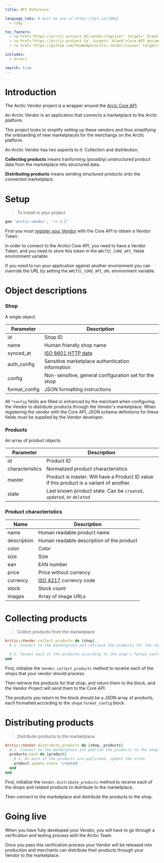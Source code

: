 ```yaml
---
title: API Reference

language_tabs: # must be one of https://git.io/vQNgJ
  - ruby

toc_footers:
  - <a href='https://arctic-project.dk/vendor/register' target="_blank">Register a Vendor</a>
  - <a href='https://arctic-project.io' target="_blank">Core API documentation</a>
  - <a href='https://github.com/YouWeApS/arctic-vendor/issues' target="_blank">Found a bug?</a>

includes:
  - errors

search: true
---
```


# Introduction

The Arctic Vendor project is a wrapper around the [Arcic Core API](https://arctic-project.io).

An Arctic Vendor is an application that connects a marketplace to the Arctic platform.

This project looks to simplify setting up these vendors and thus simplifying the onboarding of new marketplaces for the merchangs on the Arctic platform.

An Arctic Vendor has two aspects to it: Collection and distribution.

**Collecting products** means tranforming (possibly) unstructured product data
from the marketplace into structured data.

**Distributing products** means sending structured products onto the connected
marketplace.

# Setup

> To install in your project

```ruby
gem 'arctic-vendor', '~> 2.2'
```

First you must [register your Vendor](https://arctic-project.dk/vendor/register)
with the Core API to obtain a Vendor Token.

In order to connect to the Arctici Core API, you need to have a Vendor Token,
and you need to store this token in the `ARCTIC_CORE_API_TOKEN` environment
variable.

If you need to run your application against another environment you can override
the URL by setting the `ARCTIC_CORE_API_URL` environment variable.

# Object descriptions

### Shop

A single object.

Parameter | Description
--------- | -----------
id | Shop ID
name | Human friendly shop name
synced_at | [ISO 8601 HTTP date](https://en.wikipedia.org/wiki/ISO_8601)
auth_config | Sensitive marketplace authentication information
config | Non-sensitive, general configuration set for the shop
format_config | JSON formatting instructions

<aside class="notice">
All <code>*config</code> fields are filled or enhanced by the merchant when
configuring the Vendor to distribute products through the Vendor's marketplace.
When registering the vendor with the Core API, JSON schema definitions for these
fields must be supplied by the Vendor developer.
</aside>

### Products

An array of product objects.

Parameter | Description
--------- | -----------
id | Product ID
characteristics | Normalized product characteristics
master | Product is master. Will have a Product ID value if this product is a variant of another.
state | Last known product state. Can be <code>created</code>, <code>updated</code>, or <code>deleted</code>

### Product characteristics

Name | Description
---- | -----------
name | Human readable product name
description | Human readable description of the product
color | Color
size | Size
ean | EAN number
price | Price without currency
currency | [ISO 4217](https://en.wikipedia.org/wiki/ISO_4217) currency code
stock | Stock count
images | Array of image URLs

# Collecting products

> Collect products from the marketplace

```ruby
Arctic::Vendor.collect_products do |shop|
  # 1. Connect to the marketplace and retrieve the products for the shop

  # 2. Format each of the products according to the shop's format_config
end
```

First, initialize the `Vendor.collect_products` method to receive each of the
shops that your vendor should process.

Then retrieve the products for that shop, and return them to the block, and the
Vendor Project will send them to the Core API.

The products you return to the block should be a JSON array of products, each
formatted according to the `shop`s `format_config` block.

# Distributing products

> Distribute products to the marketplace

```ruby
Arctic::Vendor.distribute_products do |shop, products|
  # 1. Connect to the marketplace and publish the products to the shop
  products.each do |product|
    # 2. As each of the products are published, update the state
    product.update_state 'created'
  end
end
```

First, initialize the `Vendor.distribute_products` method to receive each of the
shops and related products to distribute to the marketplace.

Then connect to the marketplace and distribute the products to the shop.

# Going live

When you have fully developed your Vendor, you will have to go through a
verification and testing process with the Arctic Team.

Once you pass this verification process your Vendor will be released into
production and merchants can distribute their products through your Vendor to
the marketplace.
